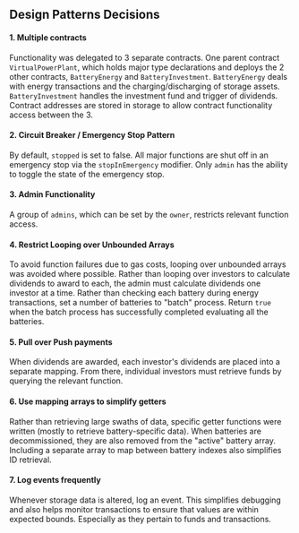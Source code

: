 ## Design Patterns Decisions

#### **1. Multiple contracts**
Functionality was delegated to 3 separate contracts. One parent contract `VirtualPowerPlant`, which holds major type declarations and deploys the 2 other contracts, `BatteryEnergy` and `BatteryInvestment`. `BatteryEnergy` deals with energy transactions and the charging/discharging of storage assets. `BatteryInvestment` handles the investment fund and trigger of dividends. Contract addresses are stored in storage to allow contract functionality access between the 3.

#### **2. Circuit Breaker / Emergency Stop Pattern**
By default, `stopped` is set to false. All major functions are shut off in an emergency stop via the `stopInEmergency` modifier. Only `admin` has the ability to toggle the state of the emergency stop.

#### **3. Admin Functionality**
A group of `admins`, which can be set by the `owner`, restricts relevant function access.

#### **4. Restrict Looping over Unbounded Arrays**
To avoid function failures due to gas costs, looping over unbounded arrays was avoided where possible. Rather than looping over investors to calculate dividends to award to each, the admin must calculate dividends one investor at a time. Rather than checking each battery during energy transactions, set a number of batteries to "batch" process. Return `true` when the batch process has successfully completed evaluating all the batteries.

#### **5. Pull over Push payments**
When dividends are awarded, each investor's dividends are placed into a separate mapping. From there, individual investors must retrieve funds by querying the relevant function.

#### **6. Use mapping arrays to simplify getters**
Rather than retrieving large swaths of data, specific getter functions were written (mostly to retrieve battery-specific data). When batteries are decommissioned, they are also removed from the "active" battery array. Including a separate array to map between battery indexes also simplifies ID retrieval.

#### **7. Log events frequently**
Whenever storage data is altered, log an event. This simplifies debugging and also helps monitor transactions to ensure that values are within expected bounds. Especially as they pertain to funds and transactions. 
